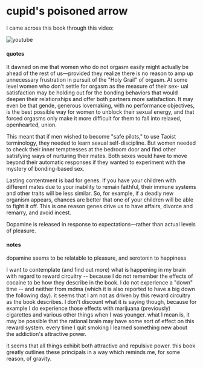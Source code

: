 
# cupid's poisoned arrow

I came across this book through this video:

![youtube](oKRR1e67I1w)

#### quotes

It dawned on me that women who do not orgasm easily might actually be ahead of the rest of us—provided they realize there is no reason to amp up unnecessary frustration in pursuit of the "Holy Grail" of orgasm. At some level women who don't settle for orgasm as the measure of their sex- ual satisfaction may be holding out for the bonding behaviors that would deepen their relationships and offer both partners more satisfaction. It may even be that gende, generous lovemaking, with no performance objectives, is the best possible way for women to unblock their sexual energy, and that forced orgasms only make it more difficult for them to fall into relaxed, openhearted, union.

This meant that if men wished to become "safe pilots," to use Taoist terminology, they needed to learn sexual self-discipline. But women needed to check their inner temptresses at the bedroom door and find other satisfying ways of nurturing their mates. Both sexes would have to move beyond their automatic responses if they wanted to experiment with the mystery of bonding-based sex.

Lasting contentment is bad for genes. If you have your children with different mates due to your inability to remain faithful, their immune systems and other traits will be less similar. So, for example, if a deadly new organism appears, chances are better that one of your children will be able to fight it off. This is one reason genes drive us to have affairs, divorce and remarry, and avoid incest.


Dopamine is released in response to expectations—rather than actual levels of pleasure.


#### notes

dopamine seems to be relatable to pleasure, and serotonin to happiness

I want to contemplate (and find out more) what is happening in my brain with regard to reward circuitry -- because I do not remember the effects of cocaine to be how they describe in the book. I do not experience a "down" time -- and neither from mdma (which it is also reported to have a big down the following day). it seems that I am not as driven by this reward circuitry as the book describes. I don't discount what it is saying though, because for example I do experience those effects with marijuana (previously) cigarettes and various other things when I was younger. what I mean is, it may be possible that the rational brain may have some sort of effect on this reward system. every time I quit smoking I learned something new about the addiction's attractive power.

it seems that all things exhibit both attractive and repulsive power. this book greatly outlines these principals in a way which reminds me, for some reason, of gravity.

